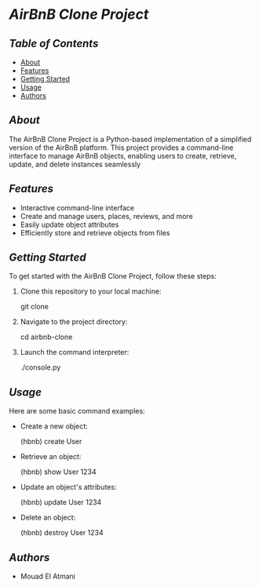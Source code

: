 # *AirBnB Clone Project*

## *Table of Contents*

- [About](#about)
- [Features](#features)
- [Getting Started](#getting-started)
- [Usage](#usage)
- [Authors](#authors)

## *About*

The AirBnB Clone Project is a Python-based implementation of a simplified version of the AirBnB platform. This project provides a command-line interface to manage AirBnB objects, enabling users to create, retrieve, update, and delete instances seamlessly

## *Features*

- Interactive command-line interface
- Create and manage users, places, reviews, and more
- Easily update object attributes
- Efficiently store and retrieve objects from files

## *Getting Started*

To get started with the AirBnB Clone Project, follow these steps:

1. Clone this repository to your local machine:

   git clone 

2. Navigate to the project directory:

   cd airbnb-clone

3. Launch the command interpreter:

   ./console.py

## *Usage*
   
   Here are some basic command examples:

   * Create a new object:

      (hbnb) create User

   * Retrieve an object:

      (hbnb) show User 1234

   * Update an object's attributes:

      (hbnb) update User 1234 

   * Delete an object:

      (hbnb) destroy User 1234

## *Authors*

  
   * Mouad El Atmani
